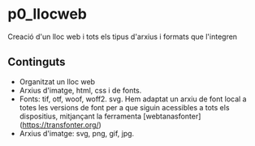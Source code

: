 # p0_llocweb
Creació d'un lloc web i tots els tipus d'arxius i formats que l'integren

## Continguts

* Organitzat un lloc web
* Arxius d'imatge, html, css i de fonts.
* Fonts: tif, otf, woof, woff2. svg. Hem adaptat un arxiu de font  local a totes les versions de font per a que siguin acessibles a tots els dispositius, mitjançant la ferramenta [webtanasfonter] (https://transfonter.org/)
* Arxius d'imatge: svg, png, gif, jpg.

